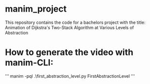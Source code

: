 # manim_project
This repository contains the code for a bachelors project with the title: Animation of Dijkstra's Two-Stack Algorithm at Various Levels of Abstraction

# How to generate the video with manim-CLI:
'''
manim -pql .\first_abstraction_level.py FirstAbstractionLevel
'''